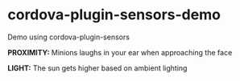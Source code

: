 # cordova-plugin-sensors-demo
Demo using cordova-plugin-sensors



**PROXIMITY:**
Minions laughs in your ear when approaching the face


**LIGHT:**
The sun gets higher based on ambient lighting
